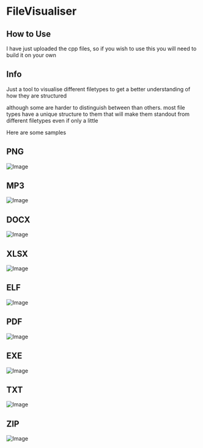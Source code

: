 # FileVisualiser

## How to Use

I have just uploaded the cpp files, so if you wish to use this you will need to build it on your own


## Info

Just a tool to visualise different filetypes to get a better understanding of how they are structured

although some are harder to distinguish between than others. most file types have a unique structure to them that will make them standout from different filetypes even if only a little

Here are some samples

## **PNG**
![Image](https://media.discordapp.net/attachments/916496573364584508/1145338612133671083/DSC_2429-Edit.png.png?width=1080&height=1080)
## **MP3**
![Image](https://media.discordapp.net/attachments/916496573364584508/1145338613496827904/Episode_112_-_Dirty_Coms.mp3.png?width=1080&height=1080)
## **DOCX**
![Image](https://media.discordapp.net/attachments/916496573364584508/1145338614465703986/ESP_Eng_Maths_2_H7K134_LO2_Differentiation.docx.png?width=1080&height=1081)
## **XLSX**
![Image](https://media.discordapp.net/attachments/916496573364584508/1145338614952231034/Financial_Sample.xlsx.png)
## **ELF**
![Image](https://media.discordapp.net/attachments/916496573364584508/1145338615321350176/main.png)
## **PDF**
![Image](https://media.discordapp.net/attachments/916496573364584508/1145338619096215672/Modern_X86_Assembly_Language_Programming_Covers_x86_64-bit_AVX_AVX2_and_AVX-512_by_Daniel_Kusswurm.pdf.png?width=1080&height=1080)
## **EXE**
![Image](https://media.discordapp.net/attachments/916496573364584508/1145338620371292291/Photoshop.exe.png?width=1080&height=1080)
## **TXT**
![Image](https://media.discordapp.net/attachments/916496573364584508/1145338622699130990/rockyou.txt.png?width=1080&height=1080)
## **ZIP**
![Image](https://media.discordapp.net/attachments/916496573364584508/1145338624712396931/vanillaplus1.18.zip.png?width=1080&height=1080)
